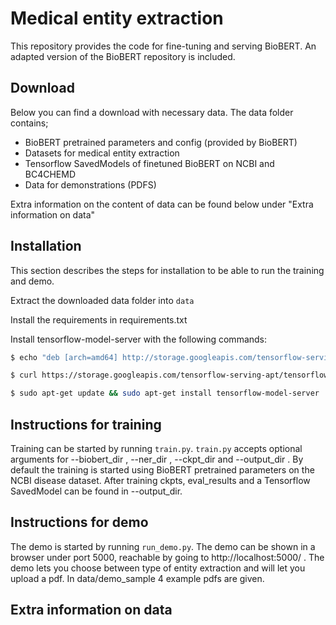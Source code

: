 # Medical entity extraction
This repository provides the code for fine-tuning and serving BioBERT. An adapted version of the BioBERT repository is included.


## Download
Below you can find a download with necessary data. The data folder contains;
* BioBERT pretrained parameters and config (provided by BioBERT)
* Datasets for medical entity extraction
* Tensorflow SavedModels of finetuned BioBERT on NCBI and BC4CHEMD
* Data for demonstrations (PDFS)

Extra information on the content of data can be found below under "Extra information on data"

## Installation
This section describes the steps for installation to be able to run the training and demo.

Extract the downloaded data folder into `data`

Install the requirements in requirements.txt

Install tensorflow-model-server with the following commands:

```bash
$ echo "deb [arch=amd64] http://storage.googleapis.com/tensorflow-serving-apt stable tensorflow-model-server tensorflow-model-server-universal" | sudo tee /etc/apt/sources.list.d/tensorflow-serving.list

$ curl https://storage.googleapis.com/tensorflow-serving-apt/tensorflow-serving.release.pub.gpg | sudo apt-key add -`

$ sudo apt-get update && sudo apt-get install tensorflow-model-server
```

## Instructions for training
Training can be started by running `train.py`. `train.py` accepts optional arguments for
--biobert_dir , --ner_dir , --ckpt_dir and --output_dir . By default the training is started using
BioBERT pretrained parameters on the NCBI disease dataset. After training ckpts, eval_results and
a Tensorflow SavedModel can be found in --output_dir.

## Instructions for demo
The demo is started by running `run_demo.py`. The demo can be shown in a browser under port 5000,
reachable by going to http://localhost:5000/ . The demo lets you choose between type of entity extraction and
will let you upload a pdf. In data/demo_sample 4 example pdfs are given.

## Extra information on data
